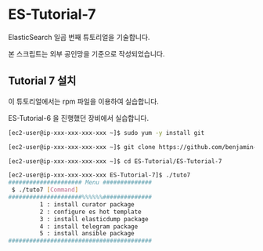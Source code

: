 # ES-Tutorial-7

ElasticSearch 일곱 번째 튜토리얼을 기술합니다.

본 스크립트는 외부 공인망을 기준으로 작성되었습니다.

## Tutorial 7 설치

이 튜토리얼에서는 rpm 파일을 이용하여 실습합니다.

ES-Tutorial-6 을 진행했던 장비에서 실습합니다.

```bash
[ec2-user@ip-xxx-xxx-xxx-xxx ~]$ sudo yum -y install git

[ec2-user@ip-xxx-xxx-xxx-xxx ~]$ git clone https://github.com/benjamin-btn/ES-Tutorial.git

[ec2-user@ip-xxx-xxx-xxx-xxx ~]$ cd ES-Tutorial/ES-Tutorial-7

[ec2-user@ip-xxx-xxx-xxx-xxx ES-Tutorial-7]$ ./tuto7
##################### Menu ##############
 $ ./tuto7 [Command]
#####################%%%%%%##############
         1 : install curator package
         2 : configure es hot template
         3 : install elasticdump package
         4 : install telegram package
         5 : install ansible package
#########################################

```

